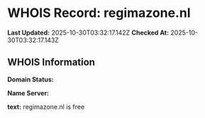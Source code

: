 # WHOIS Record: regimazone.nl

**Last Updated:** 2025-10-30T03:32:17.142Z
**Checked At:** 2025-10-30T03:32:17.143Z

## WHOIS Information

**Domain Status:** 

**Name Server:** 

**text:** regimazone.nl is free

